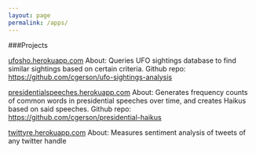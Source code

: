 ```yaml
---
layout: page
permalink: /apps/
---
```


###Projects

<a href = "http://ufosho.herokuapp.com/" target="_blank">ufosho.herokuapp.com</a>
About: Queries UFO sightings database to find similar sightings based on certain criteria.
Github repo: https://github.com/cgerson/ufo-sightings-analysis

<a href = "http://presidentialspeeches.herokuapp.com/" target="_blank">presidentialspeeches.herokuapp.com</a>
About: Generates frequency counts of common words in presidential speeches over time, and creates Haikus based on said speeches.
Github repo: https://github.com/cgerson/presidential-haikus

<a href = "http://twittyre.herokuapp.com/" target="_blank">twittyre.herokuapp.com</a>
About: Measures sentiment analysis of tweets of any twitter handle